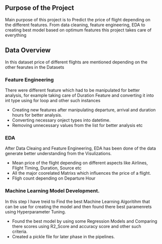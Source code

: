 ## Purpose of the Project
Main purpose of this project is to Predict the price of flight depending on the different features. From data cleaning, feature engineering, EDA to creating best model based on optimum features this project takes care of everything
## Data Overview
In this dataset price of different flights are mentioned depending on the other fearutes in the Datasets 
### Feature Engineering
There were different feature which had to be manipulated for better analysis, for example taking care of Duration Feature and converting it into int type using for loop and other such instances
- Creating new features after manipulating departure, arrival and duration hours for better analysis.
- Converting necessary onject types into datetime.
- Removing unnecessary values from the list for better analysis etc
### EDA
After Data Cleaing and Feature Engineering, EDA has been done of the data generate better understanding from the Visulizations.
- Mean price of the flight depending on different aspects like Airlines, Flight Timing, Duration, Source etc
- All the major coorelated Matrixs which influences the price of a flight.
- Fligh count depending on Departure Hour
### Machine Learning Model Development.
In this step I have treid to Find the best Machine Learning Algoritihm that can be use for creating the model and then found there best paramenrets using Hyperparameter Tuning.
- Found the best model by using some Regression Models and Comparing there scores using R2_Score and accuracy score and other such criteria.
- Created a pickle file for later phase in the pipelines.
